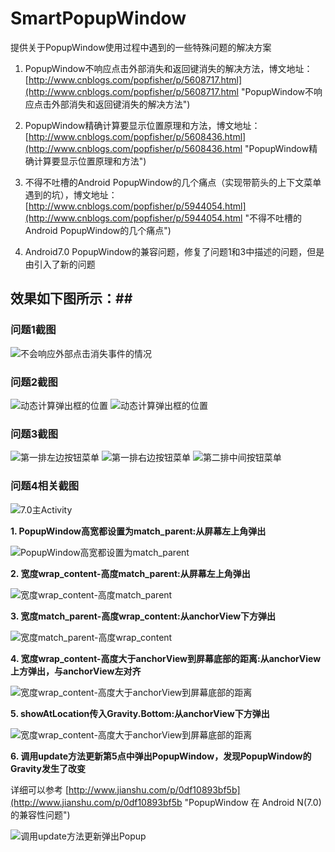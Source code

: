 # SmartPopupWindow #
提供关于PopupWindow使用过程中遇到的一些特殊问题的解决方案

1. PopupWindow不响应点击外部消失和返回键消失的解决方法，博文地址：[http://www.cnblogs.com/popfisher/p/5608717.html](http://www.cnblogs.com/popfisher/p/5608717.html "PopupWindow不响应点击外部消失和返回键消失的解决方法")
2. PopupWindow精确计算要显示位置原理和方法，博文地址：[http://www.cnblogs.com/popfisher/p/5608436.html](http://www.cnblogs.com/popfisher/p/5608436.html "PopupWindow精确计算要显示位置原理和方法")
3. 不得不吐槽的Android PopupWindow的几个痛点（实现带箭头的上下文菜单遇到的坑），博文地址：[http://www.cnblogs.com/popfisher/p/5944054.html](http://www.cnblogs.com/popfisher/p/5944054.html "不得不吐槽的Android PopupWindow的几个痛点")

4. Android7.0 PopupWindow的兼容问题，修复了问题1和3中描述的问题，但是由引入了新的问题

## 效果如下图所示：##

### 问题1截图 

![不会响应外部点击消失事件的情况](/docpic/1.png "主界面入口")

### 问题2截图

![动态计算弹出框的位置](/docpic/2.png "在anchorView下面弹出PopupWindow")    ![动态计算弹出框的位置](/docpic/3.png "在anchorView上面弹出PopupWindow")

### 问题3截图

![第一排左边按钮菜单](/docpic/topleft.png	"符合预期")   ![第一排右边按钮菜单](/docpic/topright.png "出乎意料了,不符合预期")   ![第二排中间按钮菜单](/docpic/bottomcenter.png "符合预期")  

### 问题4相关截图

![7.0主Activity](/docpic/7.0.png	"7.0 PopupWindow兼容性测试")

**1. PopupWindow高宽都设置为match\_parent:从屏幕左上角弹出**

![](/docpic/7.0_1.png	"PopupWindow高宽都设置为match_parent")

**2. 宽度wrap\_content-高度match\_parent:从屏幕左上角弹出**

![](/docpic/7.0_2.png	"宽度wrap_content-高度match_parent")

**3. 宽度match\_parent-高度wrap\_content:从anchorView下方弹出**

![](/docpic/7.0_3.png	"宽度match_parent-高度wrap_content")

**4. 宽度wrap_content-高度大于anchorView到屏幕底部的距离:从anchorView上方弹出，与anchorView左对齐**

![](/docpic/7.0_4.png	"宽度wrap_content-高度大于anchorView到屏幕底部的距离")

**5. showAtLocation传入Gravity.Bottom:从anchorView下方弹出**

![](/docpic/7.0_5.png	"宽度wrap_content-高度大于anchorView到屏幕底部的距离")

**6. 调用update方法更新第5点中弹出PopupWindow，发现PopupWindow的Gravity发生了改变**

详细可以参考 [http://www.jianshu.com/p/0df10893bf5b](http://www.jianshu.com/p/0df10893bf5b "PopupWindow 在 Android N(7.0) 的兼容性问题")

![](/docpic/7.0_6.png	"调用update方法更新弹出Popup")